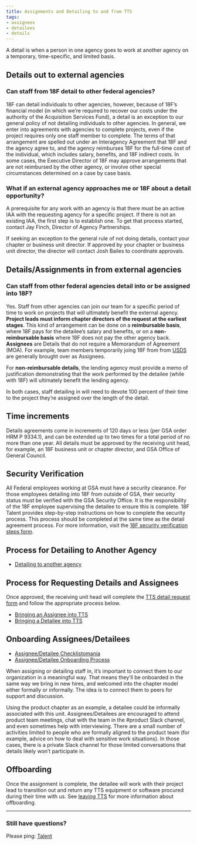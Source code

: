 ```yaml
---
title: Assignments and Detailing to and from TTS
tags:
- assignees
- detailees
- details
---
```


A detail is when a person in one agency goes to work at another agency on a temporary, time-specific, and limited basis.

## Details out to external agencies

### Can staff from 18F detail to other federal agencies?

18F can detail individuals to other agencies, however, because of 18F’s financial model (in which we’re required to recover our costs under the authority of the Acquisition Services Fund), a detail is an exception to our general policy of not detailing individuals to other agencies. In general, we enter into agreements with agencies to complete projects, even if the project requires only one staff member to complete. The terms of that arrangement are spelled out under an Interagency Agreement that 18F and the agency agree to, and the agency reimburses 18F for the full-time cost of the individual, which includes salary, benefits, and 18F indirect costs. In some cases, the Executive Director of 18F may approve arrangements that are not reimbursed by the other agency, or involve other special circumstances determined on a case by case basis.

### What if an external agency approaches me or 18F about a detail opportunity?

A prerequisite for any work with an agency is that there must be an active IAA with the requesting agency for a specific project. If there is not an existing IAA, the first step is to establish one. To get that process started, contact Jay Finch, Director of Agency Partnerships.

If seeking an exception to the general rule of not doing details, contact your chapter or business unit director.  If approved by your chapter or business unit director, the director will contact Josh Bailes to coordinate approvals.

## Details/Assignments in from external agencies

### Can staff from other federal agencies detail into or be assigned into 18F?

Yes. Staff from other agencies can join our team for a specific period of time to work on projects that will ultimately benefit the external agency.  **Project leads must inform chapter directors of the request at the earliest stages**.  This kind of arrangement can be done on a **reimbursable basis**, where 18F pays for the detailee’s salary and benefits, or on a **non-reimbursable basis** where 18F does not pay the other agency back.  **Assignees** are Details that do not require a Memorandum of Agreement (MOA).  For example, team members temporarily joing 18F from from [USDS](https://www.whitehouse.gov/participate/united-states-digital-service) are generally brought over as Assignees.

For **non-reimbursable details**, the lending agency must provide a memo of justification demonstrating that the work performed by the detailee (while with 18F) will ultimately benefit the lending agency.

In both cases, staff detailing in will need to devote 100 percent of their time to the project they’re assigned over the length of the detail.

## Time increments

Details agreements come in increments of 120 days or less (per GSA order HRM P 9334.1), and can be extended up to two times for a total period of no more than one year. All details must be approved by the receiving unit head, for example, an 18F business unit or chapter director, and GSA Office of General Council.

## Security Verification

All Federal employees working at GSA must have a security clearance. For those employees detailing into 18F from outside of GSA, their security status must be verified with the GSA Security Office. It is the responsibility of the 18F employee supervising the detailee to ensure this is complete. 18F Talent provides step-by-step instructions on how to complete the security process. This process should be completed at the same time as the detail agreement process.  For more information, visit the [18F security verification steps form](https://docs.google.com/document/d/1xX4ro1bm4TtcJpqoz0TbXlpDhiaxLf4coBFg61GPQ9g/edit#heading=h.1jfe24syhsou).

## Process for Detailing to Another Agency

  - [Detailing to another agency](https://docs.google.com/document/d/1vESb786vUDwmtjwB5V-RZFBcY93zbxQSiKU6eK-Ft4U/edit#heading=h.2wccg7q2htbp)

## Process for Requesting Details and Assignees

Once approved, the receiving unit head will complete the [TTS detail request form](https://goo.gl/forms/aLMX6EYKjMpu0YF93) and follow the appropriate process below.

  - [Bringing an Assignee into TTS](https://docs.google.com/document/d/1vESb786vUDwmtjwB5V-RZFBcY93zbxQSiKU6eK-Ft4U/edit#heading=h.s5ttmeu39f0k)
  - [Bringing a Detailee into TTS](https://docs.google.com/document/d/1vESb786vUDwmtjwB5V-RZFBcY93zbxQSiKU6eK-Ft4U/edit#heading=h.dfdmklpionsd)

## Onboarding Assignees/Detailees

  - [Assignee/Detailee Checklistomania](https://checklistomania.app.cloud.gov/)
  - [Assignee/Detailee Onboarding Process](https://docs.google.com/spreadsheets/d/1Tjx-rW07whJnP8tuN6g0Znegk1CusWg-ZLP0A8USlbU/edit#gid=0)

When assigning or detailing staff in, it’s important to connect them to our organization in a meaningful way. That means they’ll be onboarded in the same way we bring in new hires, and welcomed into the chapter model either formally or informally. The idea is to connect them to peers for support and discussion.

Using the product chapter as an example, a detailee could be informally associated with this unit. Assignees/Detailees are encouraged to attend product team meetings, chat with the team in the #product Slack channel, and even sometimes help with interviewing. There are a small number of activities limited to people who are formally aligned to the product team (for example, advice on how to deal with sensitive work situations). In those cases, there is a private Slack channel for those limited conversations that details likely won’t participate in.

## Offboarding

Once the assignment is complete, the detailee will work with their project lead to transition out and return any TTS equipment or software procured during their time with us. See [leaving TTS](/leaving-tts/) for more information about offboarding.

--------------------------------------------------------------------------------

### Still have questions?

Please ping: [Talent](https://gsa-tts.slack.com/messages/talent)
